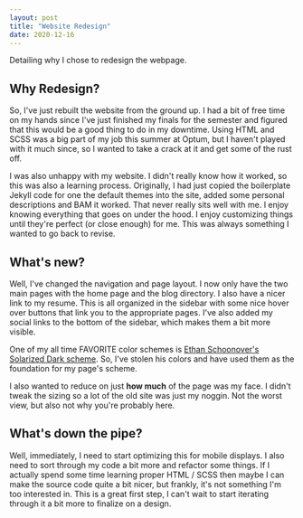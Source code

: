 ```yaml
---
layout: post
title: "Website Redesign"
date: 2020-12-16
---
```


Detailing why I chose to redesign the webpage.

## Why Redesign?
So, I've just rebuilt the website from the ground up. I had a bit of free time on my hands since I've just finished my finals for the semester and figured that this would be a good thing to do in my downtime. Using HTML and SCSS was a big part of my job this summer at Optum, but I haven't played with it much since, so I wanted to take a crack at it and get some of the rust off. 

I was also unhappy with my website. I didn't really know how it worked, so this was also a learning process. Originally, I had just copied the boilerplate Jekyll code for one the default themes into the site, added some personal descriptions and BAM it worked. That never really sits well with me. I enjoy knowing everything that goes on under the hood. I enjoy customizing things until they're perfect (or close enough) for me. This was always something I wanted to go back to revise.

## What's new?
Well, I've changed the navigation and page layout. I now only have the two main pages with the home page and the blog directory. I also have a nicer link to my resume. This is all organized in the sidebar with some nice hover over buttons that link you to the appropriate pages. I've also added my social links to the bottom of the sidebar, which makes them a bit more visible. 

One of my all time FAVORITE color schemes is [Ethan Schoonover's Solarized Dark scheme](https://ethanschoonover.com/solarized/). So, I've stolen his colors and have used them as the foundation for my page's scheme. 

I also wanted to reduce on just **how much** of the page was my face. I didn't tweak the sizing so a lot of the old site was just my noggin. Not the worst view, but also not why you're probably here. 

## What's down the pipe?
Well, immediately, I need to start optimizing this for mobile displays. I also need to sort through my code a bit more and refactor some things. If I actually spend some time learning proper HTML / SCSS then maybe I can make the source code quite a bit nicer, but frankly, it's not something I'm too interested in. This is a great first step, I can't wait to start iterating through it a bit more to finalize on a design.